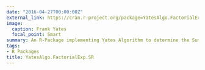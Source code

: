 ```yaml
---
date: "2016-04-27T00:00:00Z"
external_link: https://cran.r-project.org/package=YatesAlgo.FactorialExp.SR
image:
  caption: Frank Yates
  focal_point: Smart
summary: An R-Package implementing Yates Algorithm to determine the Sum of Squares of (2^n)-1 Factorial Effects in a 2^n Factorial Experiment. The CRAN link is at `package_link`.
tags:
- R Packages
title: YatesAlgo.FactorialExp.SR
---
```

